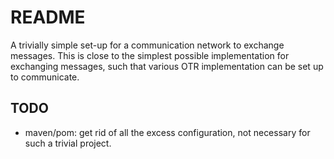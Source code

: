# README

A trivially simple set-up for a communication network to exchange messages. This is close to the simplest possible implementation for exchanging messages, such that various OTR implementation can be set up to communicate.

## TODO

- maven/pom: get rid of all the excess configuration, not necessary for such a trivial project.
